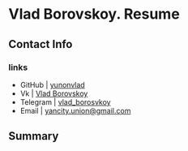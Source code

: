 <h1>Vlad Borovskoy. Resume</h1>
<h2>Contact Info</h2>
<h3>links</h3>  

* GitHub    | [yunonvlad](http://github.com/yunonvlad) 
* Vk        | [Vlad Borovskoy](https://vk.com/id152602723) 
* Telegram  | [vlad_borosvkoy](t.me/vlad_borovskoy)
* Email     | yancity.union@gmail.com

<h2>Summary</h2>




